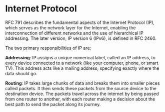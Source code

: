# Internet Protocol

RFC 791 describes the fundamental aspects of the Internet Protocol (IP), which serves as the network layer for the Internet, enabling the interconnection of different networks and the use of hierarchical IP addressing. The later version, IP version 6 (IPv6), is defined in RFC 2460. 

The two primary responsibilities of IP are:

**Addressing**: IP assigns a unique numerical label, called an IP address, to every device connected to a network (like your computer, phone, or smart TV). This address acts like a mailing address, specifying exactly where the data should go.


**Routing**: IP takes large chunks of data and breaks them into smaller pieces called packets. It then sends these packets from the source device to the destination device. The packets travel across the internet by being passed from one router to another, with each router making a decision about the best path to send the packet along its journey.

